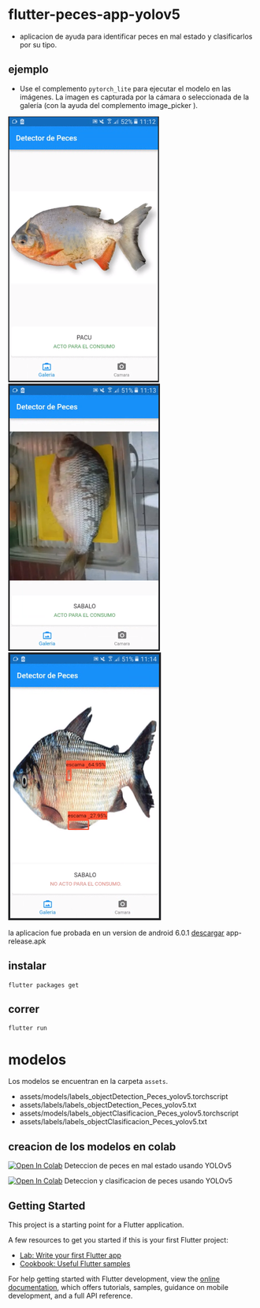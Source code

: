 # flutter-peces-app-yolov5

- aplicacion de ayuda para identificar peces en mal estado y clasificarlos por su tipo.

## ejemplo
- Use el complemento `pytorch_lite` para ejecutar el modelo en las imágenes. La imagen es capturada por la cámara o seleccionada de la galería (con la ayuda del complemento image_picker ).

![](peces1.png) 
![](peces2.png) 
![](peces3.png) 

la aplicacion fue probada en un version de android 6.0.1 [descargar](https://drive.google.com/file/d/1_PSQMNMUyT6vfoeqPHLaRMXd9FC-l4Bh/view?usp=sharing) app-release.apk

## instalar 

```
flutter packages get
```

## correr

```
flutter run
```

# modelos
Los modelos se encuentran en la carpeta `assets`.
 - assets/models/labels_objectDetection_Peces_yolov5.torchscript
 - assets/labels/labels_objectDetection_Peces_yolov5.txt
 - assets/models/labels_objectClasificacion_Peces_yolov5.torchscript
 - assets/labels/labels_objectClasificacion_Peces_yolov5.txt

## creacion de los modelos en colab
[![Open In Colab](https://colab.research.google.com/assets/colab-badge.svg)](https://colab.research.google.com/drive/1S3H1voQy0Dj4WgkDlKj8y2h8fBzb8eBh?usp=sharing) Deteccion de peces en mal estado usando YOLOv5

[![Open In Colab](https://colab.research.google.com/assets/colab-badge.svg)](https://colab.research.google.com/drive/1WxDoBRMTYYLJq8ROm792vBWTjAsYSrGY?usp=sharing) Deteccion y clasificacion de peces usando YOLOv5


## Getting Started

This project is a starting point for a Flutter application.

A few resources to get you started if this is your first Flutter project:

- [Lab: Write your first Flutter app](https://docs.flutter.dev/get-started/codelab)
- [Cookbook: Useful Flutter samples](https://docs.flutter.dev/cookbook)

For help getting started with Flutter development, view the
[online documentation](https://docs.flutter.dev/), which offers tutorials,
samples, guidance on mobile development, and a full API reference.
